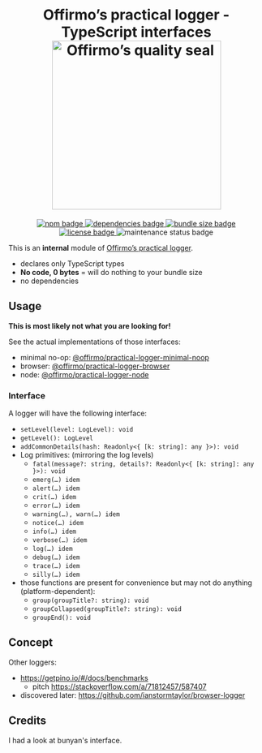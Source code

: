 
<h1 align="center">
	Offirmo’s practical logger - TypeScript interfaces<br>
	<a href="https://www.offirmo.net/offirmo-monorepo/0-doc/modules-directory/index.html">
		<img src="https://www.offirmo.net/offirmo-monorepo/public/offirmos_quality_seal.png" alt="Offirmo’s quality seal" width="333">
	</a>
</h1>

<p align="center">
	<a alt="npm package page"
	  href="https://www.npmjs.com/package/@offirmo/practical-logger-types">
		<img alt="npm badge"
		  src="https://img.shields.io/npm/v/@offirmo/practical-logger-types.svg">
	</a>
	<a alt="dependencies analysis"
	  href="https://david-dm.org/offirmo/offirmo-monorepo?path=2-foundation%2Fpractical-logger-types">
		<img alt="dependencies badge"
		  src="https://img.shields.io/david/offirmo/offirmo-monorepo.svg?path=2-foundation%2Fpractical-logger-types">
	</a>
	<a alt="bundle size evaluation"
	  href="https://bundlephobia.com/result?p=@offirmo/practical-logger-types">
		<img alt="bundle size badge"
		  src="https://img.shields.io/bundlephobia/minzip/@offirmo/practical-logger-types.svg">
	</a>
	<a alt="license"
	  href="https://unlicense.org/">
		<img alt="license badge"
		  src="https://img.shields.io/badge/license-public_domain-brightgreen.svg">
	</a>
	<img alt="maintenance status badge"
	  src="https://img.shields.io/maintenance/yes/2022.svg">
</p>

This is an **internal** module of [Offirmo’s practical logger](https://practical-logger-js.netlify.app/).
* declares only TypeScript types
* **No code, 0 bytes** = will do nothing to your bundle size
* no dependencies


## Usage

**This is most likely not what you are looking for!**

See the actual implementations of those interfaces:
* minimal no-op: [@offirmo/practical-logger-minimal-noop](https://www.npmjs.com/package/@offirmo/practical-logger-minimal-noop)
* browser: [@offirmo/practical-logger-browser](https://www.npmjs.com/package/@offirmo/practical-logger-browser)
* node: [@offirmo/practical-logger-node](https://www.npmjs.com/package/@offirmo/practical-logger-node)

### Interface
A logger will have the following interface:
* `setLevel(level: LogLevel): void`
* `getLevel(): LogLevel`
* `addCommonDetails(hash: Readonly<{ [k: string]: any }>): void`
* Log primitives: (mirroring the log levels)
  * `fatal(message?: string, details?: Readonly<{ [k: string]: any }>): void`
  * `emerg(…) idem`
  * `alert(…) idem`
  * `crit(…) idem`
  * `error(…) idem`
  * `warning(…), warn(…) idem`
  * `notice(…) idem`
  * `info(…) idem`
  * `verbose(…) idem`
  * `log(…) idem`
  * `debug(…) idem`
  * `trace(…) idem`
  * `silly(…) idem`
* those functions are present for convenience but may not do anything (platform-dependent):
  * `group(groupTitle?: string): void`
  * `groupCollapsed(groupTitle?: string): void`
  * `groupEnd(): void`


## Concept
Other loggers:
* https://getpino.io/#/docs/benchmarks
  * pitch https://stackoverflow.com/a/71812457/587407
* discovered later:  https://github.com/ianstormtaylor/browser-logger

## Credits
I had a look at bunyan's interface.
